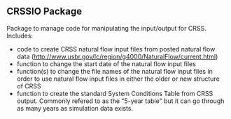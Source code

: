 ## CRSSIO Package
Package to manage code for manipulating the input/output for CRSS.
Includes:
* code to create CRSS natural flow input files from posted natural flow data (http://www.usbr.gov/lc/region/g4000/NaturalFlow/current.html)
* function to change the start date of the natural flow input files
* function(s) to change the file names of the natural flow input files in order to use natural flow input files in either the older or new structure of CRSS
* function to create the standard System Conditions Table from CRSS output. Commonly refered to as the "5-year table" but it can go through as many years as simulation data exists.
       